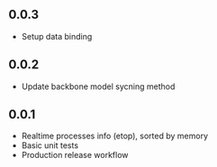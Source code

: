## 0.0.3

* Setup data binding

## 0.0.2

* Update backbone model sycning method

## 0.0.1

* Realtime processes info (etop), sorted by memory
* Basic unit tests
* Production release workflow
